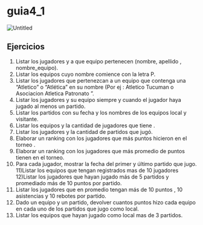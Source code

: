 # guia4_1

![Untitled](guia4_1%201e719257ffdf40c9bec2d319a60e3b05/Untitled.png)

## Ejercicios

1. Listar los jugadores y a que equipo pertenecen (nombre, apellido ,
nombre_equipo).
2. Listar los equipos cuyo nombre comience con la letra P.
3. Listar los jugadores que pertenezcan a un equipo que contenga una “Atletico” o
“Atlética” en su nombre (Por ej : Atletico Tucuman o Asociacion Atletica
Patronato ”.
4. Listar los jugadores y su equipo siempre y cuando el jugador haya jugado al menos
un partido.
5. Listar los partidos con su fecha y los nombres de los equipos local y visitante.
6. Listar los equipos y la cantidad de jugadores que tiene .
7. Listar los jugadores y la cantidad de partidos que jugó.
8. Elaborar un ranking con los jugadores que más puntos hicieron en el torneo .
9. Elaborar un ranking con los jugadores que más promedio de puntos tienen en el
torneo.
10. Para cada jugador, mostrar la fecha del primer y último partido que jugo.
11)Listar los equipos que tengan registrados mas de 10 jugadores
12)Listar los jugadores que hayan jugado más de 5 partidos y promediado más de 10
puntos por partido.
11. Listar los jugadores que en promedio tengan más de 10 puntos , 10 asistencias y
10 rebotes por partido.
12. Dado un equipo y un partido, devolver cuantos puntos hizo cada equipo en cada
uno de los partidos que jugo como local.
13. Listar los equipos que hayan jugado como local mas de 3 partidos.